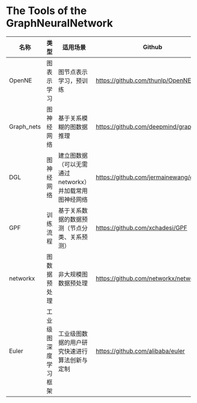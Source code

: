 # The Tools of the GraphNeuralNetwork

名称  | 类型  | 适用场景 | Github
 ---- | ----- | ------  | ------ 
 OpenNE	| 图表示学习	| 图节点表示学习，预训练 |	https://github.com/thunlp/OpenNE
Graph_nets |	图神经网络	| 基于关系模糊的图数据推理	| https://github.com/deepmind/graph_nets
DGL	| 图神经网络 |	建立图数据（可以无需通过networkx）并加载常用图神经网络 |	https://github.com/jermainewang/dgl
GPF	| 训练流程	| 基于关系数据的数据预测（节点分类、关系预测）|	https://github.com/xchadesi/GPF
networkx	| 图数据预处理	| 非大规模图数据预处理	| https://github.com/networkx/networkx
Euler	|工业级图深度学习框架	| 工业级图数据的用户研究快速进行算法创新与定制 |	https://github.com/alibaba/euler
